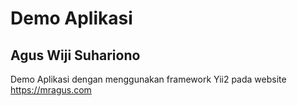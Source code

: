 # Demo Aplikasi

## Agus Wiji Suhariono

Demo Aplikasi dengan menggunakan framework Yii2 pada website https://mragus.com